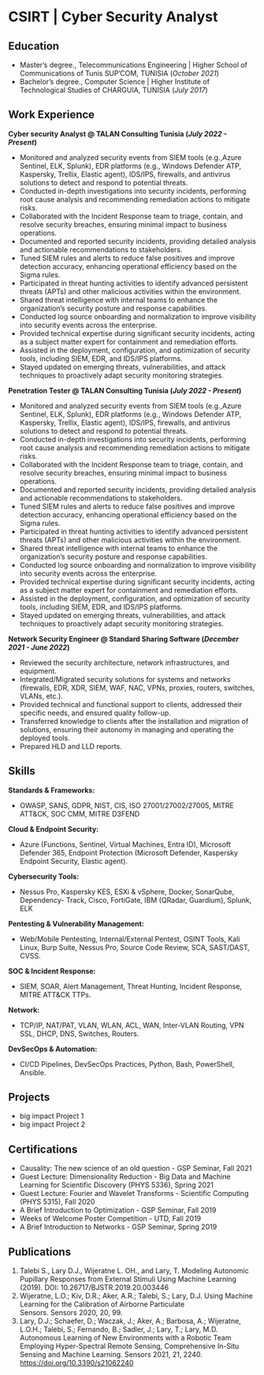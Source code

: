 # CSIRT | Cyber Security Analyst

## Education
- Master’s degree., Telecommunications Engineering | Higher School of Communications of Tunis SUP’COM, TUNISIA (_October 2021_)								       		
- Bachelor’s degree., Computer Science	| Higher Institute of Technological Studies of CHARGUIA, TUNISIA (_July 2017_)	 			        		

## Work Experience
**Cyber security Analyst @ TALAN Consulting Tunisia (_July 2022 - Present_)**
- Monitored and analyzed security events from SIEM tools (e.g.,Azure Sentinel, ELK, Splunk), EDR platforms (e.g., Windows Defender ATP, Kaspersky, Trellix, Elastic agent), IDS/IPS, firewalls, and antivirus solutions to detect and respond to potential threats.
- Conducted in-depth investigations into security incidents, performing root cause analysis and recommending remediation actions to mitigate risks.
- Collaborated with the Incident Response team to triage, contain, and resolve security breaches, ensuring minimal impact to business operations.
- Documented and reported security incidents, providing detailed analysis and actionable recommendations to stakeholders.
- Tuned SIEM rules and alerts to reduce false positives and improve detection accuracy, enhancing operational efficiency based on the Sigma rules.
- Participated in threat hunting activities to identify advanced persistent threats (APTs) and other malicious activities within the environment.
- Shared threat intelligence with internal teams to enhance the organization’s security posture and response capabilities.
- Conducted log source onboarding and normalization to improve visibility into security events across the enterprise.
- Provided technical expertise during significant security incidents, acting as a subject matter expert for containment and remediation efforts.
- Assisted in the deployment, configuration, and optimization of security tools, including SIEM, EDR, and IDS/IPS platforms.
- Stayed updated on emerging threats, vulnerabilities, and attack techniques to proactively adapt security monitoring strategies.

**Penetration Tester @ TALAN Consulting Tunisia (_July 2022 - Present_)**
- Monitored and analyzed security events from SIEM tools (e.g.,Azure Sentinel, ELK, Splunk), EDR platforms (e.g., Windows Defender ATP, Kaspersky, Trellix, Elastic agent), IDS/IPS, firewalls, and antivirus solutions to detect and respond to potential threats.
- Conducted in-depth investigations into security incidents, performing root cause analysis and recommending remediation actions to mitigate risks.
- Collaborated with the Incident Response team to triage, contain, and resolve security breaches, ensuring minimal impact to business operations.
- Documented and reported security incidents, providing detailed analysis and actionable recommendations to stakeholders.
- Tuned SIEM rules and alerts to reduce false positives and improve detection accuracy, enhancing operational efficiency based on the Sigma rules.
- Participated in threat hunting activities to identify advanced persistent threats (APTs) and other malicious activities within the environment.
- Shared threat intelligence with internal teams to enhance the organization’s security posture and response capabilities.
- Conducted log source onboarding and normalization to improve visibility into security events across the enterprise.
- Provided technical expertise during significant security incidents, acting as a subject matter expert for containment and remediation efforts.
- Assisted in the deployment, configuration, and optimization of security tools, including SIEM, EDR, and IDS/IPS platforms.
- Stayed updated on emerging threats, vulnerabilities, and attack techniques to proactively adapt security monitoring strategies.

**Network Security Engineer @ Standard Sharing Software (_December 2021 - June 2022_)**
- Reviewed the security architecture, network infrastructures, and equipment.
- Integrated/Migrated security solutions for systems and networks (firewalls, EDR, XDR, SIEM, WAF, NAC, VPNs, proxies, routers, switches, VLANs, etc.).
- Provided technical and functional support to clients, addressed their specific needs, and ensured quality follow-up.
- Transferred knowledge to clients after the installation and migration of solutions, ensuring their autonomy in managing and operating the deployed tools.
- Prepared HLD and LLD reports.

## Skills

**Standards & Frameworks:**
- OWASP, SANS, GDPR, NIST, CIS, ISO 27001/27002/27005, MITRE ATT&CK, SOC CMM, MITRE D3FEND
  
**Cloud & Endpoint Security:**
- Azure (Functions, Sentinel, Virtual Machines, Entra ID), Microsoft Defender 365, Endpoint Protection (Microsoft Defender, Kaspersky Endpoint Security, Elastic agent).

**Cybersecurity Tools:**
- Nessus Pro, Kaspersky KES, ESXi & vSphere, Docker, SonarQube, Dependency- Track, Cisco, FortiGate, IBM (QRadar, Guardium), Splunk, ELK

**Pentesting & Vulnerability Management:**
- Web/Mobile Pentesting, Internal/External Pentest, OSINT Tools, Kali Linux, Burp Suite, Nessus Pro, Source Code Review, SCA, SAST/DAST, CVSS.

**SOC & Incident Response:**
- SIEM, SOAR, Alert Management, Threat Hunting, Incident Response, MITRE ATT&CK TTPs.

**Network:**
- TCP/IP, NAT/PAT, VLAN, WLAN, ACL, WAN, Inter-VLAN Routing, VPN SSL, DHCP, DNS, Switches, Routers.

**DevSecOps & Automation:**
- CI/CD Pipelines, DevSecOps Practices, Python, Bash, PowerShell, Ansible.

## Projects
- big impact Project 1
- big impact Project 2

## Certifications
- Causality: The new science of an old question - GSP Seminar, Fall 2021
- Guest Lecture: Dimensionality Reduction - Big Data and Machine Learning for Scientific Discovery (PHYS 5336), Spring 2021
- Guest Lecture: Fourier and Wavelet Transforms - Scientific Computing (PHYS 5315), Fall 2020
- A Brief Introduction to Optimization - GSP Seminar, Fall 2019
- Weeks of Welcome Poster Competition - UTD, Fall 2019
- A Brief Introduction to Networks - GSP Seminar, Spring 2019

## Publications
1. Talebi S., Lary D.J., Wijeratne L. OH., and Lary, T. Modeling Autonomic Pupillary Responses from External Stimuli Using Machine Learning (2019). DOI: 10.26717/BJSTR.2019.20.003446
2. Wijeratne, L.O.; Kiv, D.R.; Aker, A.R.; Talebi, S.; Lary, D.J. Using Machine Learning for the Calibration of Airborne Particulate Sensors. Sensors 2020, 20, 99.
3. Lary, D.J.; Schaefer, D.; Waczak, J.; Aker, A.; Barbosa, A.; Wijeratne, L.O.H.; Talebi, S.; Fernando, B.; Sadler, J.; Lary, T.; Lary, M.D. Autonomous Learning of New Environments with a Robotic Team Employing Hyper-Spectral Remote Sensing, Comprehensive In-Situ Sensing and Machine Learning. Sensors 2021, 21, 2240. https://doi.org/10.3390/s21062240

